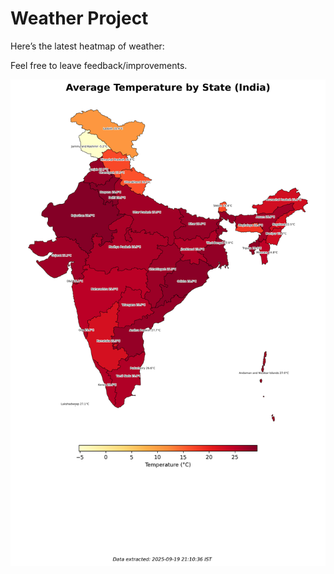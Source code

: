 # Weather Project

Here’s the latest heatmap of weather:

Feel free to leave feedback/improvements.

![India Heatmap](docs/assets/india_heatmap.png?v=CD7976)
